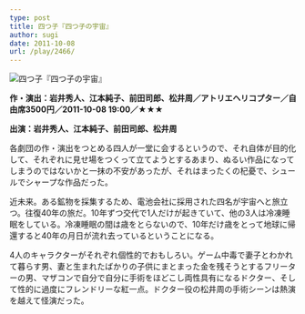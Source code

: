 ```yaml
---
type: post
title: 四つ子『四つ子の宇宙』
author: sugi
date: 2011-10-08
url: /play/2466/
---
```

<img src="/images/play/20111008.png" alt="四つ子『四つ子の宇宙』" class="alignleft" />

**作・演出：岩井秀人、江本純子、前田司郎、松井周／アトリエヘリコプター／自由席3500円／2011-10-08 19:00／★★★**

**出演：岩井秀人、江本純子、前田司郎、松井周**

各劇団の作・演出をつとめる四人が一堂に会するというので、それ自体が目的化して、それぞれに見せ場をつくって立てようとするあまり、ぬるい作品になってしまうのではないかと一抹の不安があったが、それはまったくの杞憂で、シュールでシャープな作品だった。

近未来。ある鉱物を採集するため、電池会社に採用された四名が宇宙へと旅立つ。往復40年の旅だ。10年ずつ交代で1人だけが起きていて、他の3人は冷凍睡眠をしている。冷凍睡眠の間は歳をとらないので、10年だけ歳をとって地球に帰還すると40年の月日が流れ去っているということになる。

4人のキャラクターがそれぞれ個性的でおもしろい。ゲーム中毒で妻子とわかれて暮らす男、妻と生まれたばかりの子供にまとまった金を残そうとするフリーターの男、マザコンで自分で自分に手術をほどこし両性具有になるドクター、そして性的に過度にフレンドリーな紅一点。ドクター役の松井周の手術シーンは熱演を越えて怪演だった。
